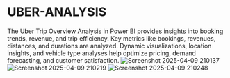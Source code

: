 # UBER-ANALYSIS
The Uber Trip Overview Analysis in Power BI provides insights into booking trends, revenue, and trip efficiency. Key metrics like bookings, revenues, distances, and durations are analyzed. Dynamic visualizations, location insights, and vehicle type analyses help optimize pricing, demand forecasting, and customer satisfaction.
![Screenshot 2025-04-09 210137](https://github.com/user-attachments/assets/5631c5f4-2e10-4bed-9858-4a488327694c)
![Screenshot 2025-04-09 210219](https://github.com/user-attachments/assets/abb0db40-e879-4572-81b2-5951dd2ed8b9)
![Screenshot 2025-04-09 210248](https://github.com/user-attachments/assets/62c51d70-1314-452b-b96d-380d1012bfcb)
